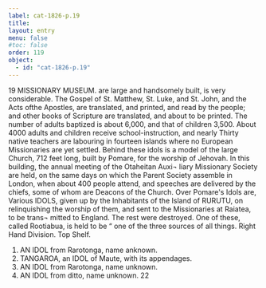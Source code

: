 ```yaml
---
label: cat-1826-p.19
title: 
layout: entry
menu: false
#toc: false
order: 119
object:
  - id: "cat-1826-p.19"
---
```


19
MISSIONARY MUSEUM.
are large and handsomely built, is very considerable.
The Gospel of St. Matthew, St. Luke, and St. John, and
the Acts ofthe Apostles, are translated, and printed, and
read by the people; and other books of Scripture are
translated, and about to be printed. The number of
adults baptized is about 6,000, and that of children 3,500.
About 4000 adults and children receive school-instruction,
and nearly Thirty native teachers are labouring in fourteen
islands where no European Missionaries are yet settled.
Behind these idols is a model of the large Church, 712 feet
long, built by Pomare, for the worship of Jehovah. In
this building, the annual meeting of the Otaheitan Auxi¬
liary Missionary Society are held, on the same days on
which the Parent Society assemble in London, when
about 400 people attend, and speeches are delivered by
the chiefs, some of whom are Deacons of the Church.
Over Pomare's Idols are,
Various IDOLS, given up by the Inhabitants of the Island
of RURUTU, on relinquishing the worship of them,
and sent to the Missionaries at Raiatea, to be trans¬
mitted to England. The rest were destroyed.
One of these, called Rootiabua, is held to be “ one of the
three sources of all things.
Right Hand Division.
Top Shelf.
1. AN IDOL from Rarotonga, name anknown.
2. TANGAROA, an IDOL of Maute, with its appendages.
3. AN IDOL from Rarotonga, name unknown.
4. AN IDOL from ditto, name unknown.
22